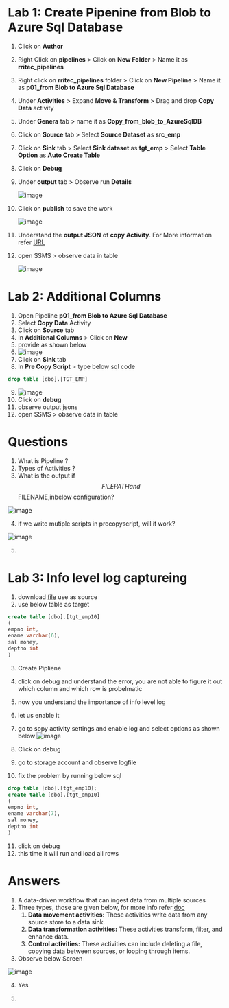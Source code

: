 # Lab 1: Create Pipenine from Blob to Azure Sql Database

  1. Click on **Author**
  1. Right Click on **pipelines** > Click on **New Folder** > Name it as **rritec_pipelines**
  1. Right click on **rritec_pipelines** folder > Click on **New Pipeline** > Name it as **p01_from Blob to Azure Sql Database**
  1. Under **Activities** > Expand **Move & Transform** > Drag and drop **Copy Data** activity
  1. Under **Genera** tab > name it as **Copy_from_blob_to_AzureSqlDB**
  1. Click on **Source** tab > Select **Source Dataset** as **src_emp**
  1. Click on **Sink** tab > Select **Sink dataset** as **tgt_emp** > Select **Table Option** as **Auto Create Table**
  1. Click on **Debug**
  1. Under **output** tab > Observe run **Details**

     ![image](https://user-images.githubusercontent.com/20516321/209774609-19490338-3be6-4f65-8a4e-bc762b3a7dc0.png)

  1. Click on **publish** to save the work

     ![image](https://user-images.githubusercontent.com/20516321/209419233-cd322af4-fb3e-4b62-9713-228462d1bbe8.png)

  1. Understand the **output JSON** of **copy Activity**. For More information refer [URL](https://learn.microsoft.com/en-us/azure/data-factory/copy-activity-monitoring?tabs=data-factory#monitor-programmatically) 
  1. open SSMS > observe data in table

     ![image](https://user-images.githubusercontent.com/20516321/209419293-07193ab6-aa37-49d6-bd60-ef786cbcc0ab.png)

# Lab 2: Additional Columns

1. Open Pipeline **p01_from Blob to Azure Sql Database**
2. Select **Copy Data** Activity
3. Click on **Source** tab 
4. In **Additional Columns**  > Click on **New**
5. provide as shown below
6. ![image](https://user-images.githubusercontent.com/20516321/209504074-83671970-e0cd-4a35-a09e-73a7b2e85ec6.png)
7. Click on **Sink** tab
8. In **Pre Copy Script** > type below sql code

``` sql
drop table [dbo].[TGT_EMP]
```
9. ![image](https://user-images.githubusercontent.com/20516321/209504332-94e596eb-5636-4627-b45a-b06c12efb274.png)
10. Click on **debug**
11. observe output jsons
12. open SSMS > observe data in table

# Questions
1. What is Pipeline ?  
2. Types of Activities ?
3. What is the output if $$FILEPATH and $$FILENAME,inbelow configuration?

![image](https://github.com/rritec/Cloud-Data-Engineering/assets/20516321/aa516e7d-9768-4d6f-a347-6063698518b1)

4. if we write mutiple scripts in precopyscript, will it work?

![image](https://github.com/rritec/Cloud-Data-Engineering/assets/20516321/d58edb12-29af-4472-8ecf-4284428a3115)

5. 

# Lab 3: Info level log captureing

1. download [file](https://github.com/rritec/Cloud-Data-Engineering/blob/main/03-Azure-Data-Factory(ADF)/labdata/emp10.csv) use as source
2. use below table as target
``` sql
create table [dbo].[tgt_emp10]
(
empno int,
ename varchar(6),
sal money,
deptno int
)
```
3. Create Pipliene
4. click on debug and understand the error, you are not able to figure it out which column and which row is probelmatic
5. now you understand the importance of info level log
6. let us enable it
7. go to sopy activity settings and enable log and select options as shown below
![image](https://github.com/rritec/Cloud-Data-Engineering/assets/20516321/e36f52cb-49ae-4135-aa50-05ad2ee6b8c0)

8. Click on debug
9. go to storage account and observe logfile
10. fix the problem by running below sql
``` sql
drop table [dbo].[tgt_emp10];
create table [dbo].[tgt_emp10]
(
empno int,
ename varchar(7),
sal money,
deptno int
)
```
11. click on debug
12. this time it will run and load all rows

# Answers
1. A data-driven workflow that can ingest data from multiple sources
2. Three types, those are given below, for more info refer [doc](https://learn.microsoft.com/en-in/azure/data-factory/concepts-pipelines-activities?tabs=data-factory)
    1. **Data movement activities:** These activities write data from any source store to a data sink.
    2. **Data transformation activities:** These activities transform, filter, and enhance data.
    3. **Control activities:** These activities can include deleting a file, copying data between sources, or looping through items.
3. Observe below Screen

![image](https://github.com/rritec/Cloud-Data-Engineering/assets/20516321/789c670f-6cc9-4752-8953-7443e30addee)

4. Yes

5. 

